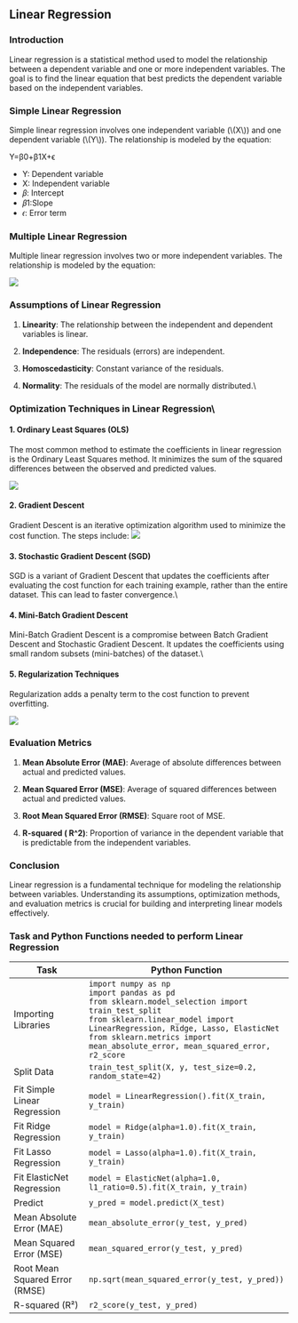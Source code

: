 ## Linear Regression

### Introduction

Linear regression is a statistical method used to model the relationship between a dependent variable and one or more independent variables. The goal is to find the linear equation that best predicts the dependent variable based on the independent variables.

### Simple Linear Regression

Simple linear regression involves one independent variable (\\(X\\)) and one dependent variable (\\(Y\\)). The relationship is modeled by the equation:

Y=β0​+β1​X+ϵ

* Y: Dependent variable
* X: Independent variable
* 𝛽​: Intercept
* 𝛽1:Slope
* 𝜖: Error term

### Multiple Linear Regression

Multiple linear regression involves two or more independent variables. The relationship is modeled by the equation:

<img src="./images/Multiple Linear Regression.png">



### Assumptions of Linear Regression

1. **Linearity**: The relationship between the independent and dependent variables is linear.

2. **Independence**: The residuals (errors) are independent.

3. **Homoscedasticity**: Constant variance of the residuals.

4. **Normality**: The residuals of the model are normally distributed.\

### Optimization Techniques in Linear Regression\

#### 1. **Ordinary Least Squares (OLS)**

The most common method to estimate the coefficients in linear regression is the Ordinary Least Squares method. It minimizes the sum of the squared differences between the observed and predicted values.

<img src="./images/OLs.png">


#### 2. **Gradient Descent**

Gradient Descent is an iterative optimization algorithm used to minimize the cost function. The steps include:
<img src="./images/gradient descent.png">


#### 3. **Stochastic Gradient Descent (SGD)**

SGD is a variant of Gradient Descent that updates the coefficients after evaluating the cost function for each training example, rather than the entire dataset. This can lead to faster convergence.\

#### 4. **Mini-Batch Gradient Descent**

Mini-Batch Gradient Descent is a compromise between Batch Gradient Descent and Stochastic Gradient Descent. It updates the coefficients using small random subsets (mini-batches) of the dataset.\



#### 5. **Regularization Techniques**

Regularization adds a penalty term to the cost function to prevent overfitting.

<img src="./images/regularization techniques.png">



### Evaluation Metrics

1. **Mean Absolute Error (MAE)**: Average of absolute differences between actual and predicted values.

2. **Mean Squared Error (MSE)**: Average of squared differences between actual and predicted values.

3. **Root Mean Squared Error (RMSE)**: Square root of MSE.

4. **R-squared ( R^2)**: Proportion of variance in the dependent variable that is predictable from the independent variables.

### Conclusion

Linear regression is a fundamental technique for modeling the relationship between variables. Understanding its assumptions, optimization methods, and evaluation metrics is crucial for building and interpreting linear models effectively.


### Task and Python Functions needed to perform Linear Regression


| Task                         | Python Function                                                    |
|------------------------------|--------------------------------------------------------------------|
| Importing Libraries          | `import numpy as np`<br>`import pandas as pd`<br>`from sklearn.model_selection import train_test_split`<br>`from sklearn.linear_model import LinearRegression, Ridge, Lasso, ElasticNet`<br>`from sklearn.metrics import mean_absolute_error, mean_squared_error, r2_score` |
| Split Data                   | `train_test_split(X, y, test_size=0.2, random_state=42)`           |
| Fit Simple Linear Regression | `model = LinearRegression().fit(X_train, y_train)`                |
| Fit Ridge Regression         | `model = Ridge(alpha=1.0).fit(X_train, y_train)`                  |
| Fit Lasso Regression         | `model = Lasso(alpha=1.0).fit(X_train, y_train)`                  |
| Fit ElasticNet Regression    | `model = ElasticNet(alpha=1.0, l1_ratio=0.5).fit(X_train, y_train)`|
| Predict                      | `y_pred = model.predict(X_test)`                                   |
| Mean Absolute Error (MAE)    | `mean_absolute_error(y_test, y_pred)`                              |
| Mean Squared Error (MSE)     | `mean_squared_error(y_test, y_pred)`                               |
| Root Mean Squared Error (RMSE)| `np.sqrt(mean_squared_error(y_test, y_pred))`                      |
| R-squared (R²)               | `r2_score(y_test, y_pred)`                                         |
